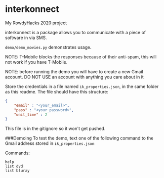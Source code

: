 # interkonnect
My RowdyHacks 2020 project

interkonnect is a package allows you to communicate with a piece of software in via SMS.

`demo/demo_movies.py` demonstrates usage.

NOTE: T-Mobile blocks the responses because of their anti-spam, this will not work if you have T-Mobile.

NOTE: before running the demo you will have to create a new Gmail account. 
DO NOT USE an account with anything you care about in it

Store the credentials in a file named `ik_properties.json`, in the same folder as this readme. 
The file should have this structure:
```json
{
    "email" : "<your_email>",
    "pass" : "<your_password>",
    "wait_time" : 2
}
```
This file is in the gitignore so it won't get pushed.

###Demoing
To test the demo, text one of the following command to the Gmail address stored in `ik_properties.json`

Commands:
```
help
list dvd
list bluray
```